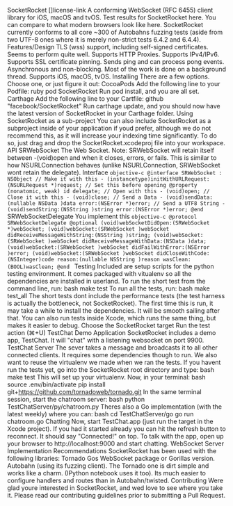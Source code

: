 SocketRocket []license-link A conforming WebSocket (RFC 6455) client library for iOS, macOS and tvOS. Test results for SocketRocket here. You can compare to what modern browsers look like here. SocketRocket currently conforms to all core ~300 of Autobahns fuzzing tests (aside from two UTF-8 ones where it is merely non-strict tests 6.4.2 and 6.4.4). Features/Design TLS (wss) support, including self-signed certificates. Seems to perform quite well. Supports HTTP Proxies. Supports IPv4/IPv6. Supports SSL certificate pinning. Sends ping and can process pong events. Asynchronous and non-blocking. Most of the work is done on a background thread. Supports iOS, macOS, tvOS. Installing There are a few options. Choose one, or just figure it out: CocoaPods Add the following line to your Podfile: ruby pod SocketRocket Run pod install, and you are all set. Carthage Add the following line to your Cartfile: github "facebook/SocketRocket" Run carthage update, and you should now have the latest version of SocketRocket in your Carthage folder. Using SocketRocket as a sub-project You can also include SocketRocket as a subproject inside of your application if youd prefer, although we do not recommend this, as it will increase your indexing time significantly. To do so, just drag and drop the SocketRocket.xcodeproj file into your workspace. API SRWebSocket The Web Socket. Note: SRWebSocket will retain itself between -(void)open and when it closes, errors, or fails. This is similar to how NSURLConnection behaves (unlike NSURLConnection, SRWebSocket wont retain the delegate). Interface ```objective-c @interface SRWebSocket : NSObject // Make it with this - (instancetype)initWithURLRequest:(NSURLRequest *)request; // Set this before opening @property (nonatomic, weak) id delegate; // Open with this - (void)open; // Close it with this - (void)close; // Send a Data - (void)sendData:(nullable NSData )data error:(NSError *)error; // Send a UTF8 String - (void)sendString:(NSString )string error:(NSError *)error; @end ``` SRWebSocketDelegate You implement this ```objective-c @protocol SRWebSocketDelegate @optional (void)webSocketDidOpen:(SRWebSocket *)webSocket; (void)webSocket:(SRWebSocket )webSocket didReceiveMessageWithString:(NSString )string; (void)webSocket:(SRWebSocket )webSocket didReceiveMessageWithData:(NSData )data; (void)webSocket:(SRWebSocket )webSocket didFailWithError:(NSError )error; (void)webSocket:(SRWebSocket )webSocket didCloseWithCode:(NSInteger)code reason:(nullable NSString )reason wasClean:(BOOL)wasClean; @end ``` Testing Included are setup scripts for the python testing environment. It comes packaged with vitualenv so all the dependencies are installed in userland. To run the short test from the command line, run: bash make test To run all the tests, run: bash make test_all The short tests dont include the performance tests (the test harness is actually the bottleneck, not SocketRocket). The first time this is run, it may take a while to install the dependencies. It will be smooth sailing after that. You can also run tests inside Xcode, which runs the same thing, but makes it easier to debug. Choose the SocketRocket target Run the test action (⌘+U) TestChat Demo Application SocketRocket includes a demo app, TestChat. It will "chat" with a listening websocket on port 9900. TestChat Server The sever takes a message and broadcasts it to all other connected clients. It requires some dependencies though to run. We also want to reuse the virtualenv we made when we ran the tests. If you havent run the tests yet, go into the SocketRocket root directory and type: bash make test This will set up your virtualenv. Now, in your terminal: bash source .env/bin/activate pip install git+https://github.com/tornadoweb/tornado.git In the same terminal session, start the chatroom server: bash python TestChatServer/py/chatroom.py Theres also a Go implementation (with the latest weekly) where you can: bash cd TestChatServer/go go run chatroom.go Chatting Now, start TestChat.app (just run the target in the Xcode project). If you had it started already you can hit the refresh button to reconnect. It should say "Connected!" on top. To talk with the app, open up your browser to http://localhost:9000 and start chatting. WebSocket Server Implementation Recommendations SocketRocket has been used with the following libraries: Tornado Gos WebSocket package or Gorillas version. Autobahn (using its fuzzing client). The Tornado one is dirt simple and works like a charm. (IPython notebook uses it too). Its much easier to configure handlers and routes than in Autobahn/twisted. Contributing Were glad youre interested in SocketRocket, and wed love to see where you take it. Please read our contributing guidelines prior to submitting a Pull Request.